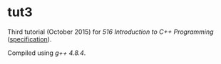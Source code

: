 # tut3

Third tutorial (October 2015) for _516 Introduction to C++ Programming_ ([specification](http://www.doc.ic.ac.uk/~wjk/C++Intro/RobMillerE3.html)).

Compiled using _g++ 4.8.4_.
